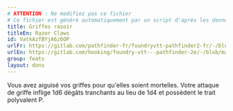 ```yaml
---
# ATTENTION : Ne modifiez pas ce fichier
# Ce fichier est généré automatiquement par un script d'après les données du module Foundry VTT officiel et de sa traduction
title: Griffes rasoir
titleEn: Razor Claws
id: VatkAzfBYjA6z6OP
urlFr: https://gitlab.com/pathfinder-fr/foundryvtt-pathfinder2-fr/-/blob/master/data/feats/VatkAzfBYjA6z6OP.htm
urlEn: https://gitlab.com/hooking/foundry-vtt---pathfinder-2e/-/blob/master/packs/data/feats.db/razor-claws.json
group: feats
layout: dons
---
```

Vous avez aiguisé vos griffes pour qu'elles soient mortelles. Votre attaque de griffe inflige 1d6 dégâts tranchants au lieu de 1d4 et possèdent le trait polyvalent P.


